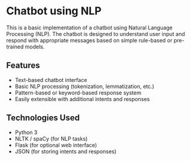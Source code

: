 # Chatbot using NLP

This is a basic implementation of a chatbot using Natural Language Processing (NLP). The chatbot is designed to understand user input and respond with appropriate messages based on simple rule-based or pre-trained models.

## Features

- Text-based chatbot interface
- Basic NLP processing (tokenization, lemmatization, etc.)
- Pattern-based or keyword-based response system
- Easily extensible with additional intents and responses

## Technologies Used

- Python 3
- NLTK / spaCy (for NLP tasks)
- Flask (for optional web interface)
- JSON (for storing intents and responses)
